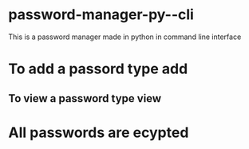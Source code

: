 # password-manager-py--cli
This is a password manager made in python in command line interface
# To add a passord type add
## To view a password type view
# All passwords are ecypted
